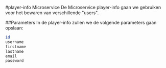 #player-info Microservice
De Microservice player-info gaan we gebruiken voor het bewaren van verschillende "users".

##Parameters
In de player-info zullen we de volgende parameters gaan opslaan:

```bash
id
username
firstname
lastname
email
password